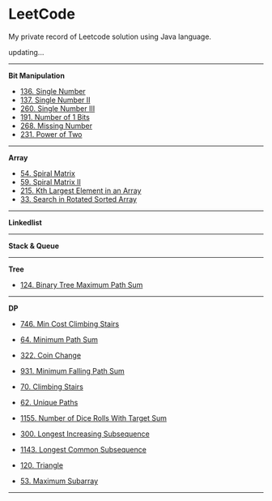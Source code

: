 # LeetCode
My private record of Leetcode solution using Java language.

updating...

* * *

**Bit Manipulation**

* [136. Single Number](https://github.com/Woodyiiiiiii/LeetCode/issues/2)
* [137. Single Number II](https://github.com/Woodyiiiiiii/LeetCode/issues/3)
* [260. Single Number III](https://github.com/Woodyiiiiiii/LeetCode/issues/4)
* [191. Number of 1 Bits](https://github.com/Woodyiiiiiii/LeetCode/issues/4)
* [268. Missing Number](https://github.com/Woodyiiiiiii/LeetCode/issues/6)
* [231. Power of Two](https://github.com/Woodyiiiiiii/LeetCode/issues/7)

* * *

**Array**

* [54. Spiral Matrix](https://github.com/Woodyiiiiiii/LeetCode/issues/15)
* [59. Spiral Matrix II](https://github.com/Woodyiiiiiii/LeetCode/issues/16)
* [215. Kth Largest Element in an Array](https://github.com/Woodyiiiiiii/LeetCode/issues/17)
* [33. Search in Rotated Sorted Array](https://github.com/Woodyiiiiiii/LeetCode/issues/19)

* * *

**Linkedlist**

* * *

**Stack & Queue**

* * *

**Tree**

* [124. Binary Tree Maximum Path Sum](https://github.com/Woodyiiiiiii/LeetCode/issues/18)

* * *

**DP**


* [746. Min Cost Climbing Stairs](https://github.com/Woodyiiiiiii/LeetCode/issues/8)

* [64. Minimum Path Sum](https://github.com/Woodyiiiiiii/LeetCode/issues/9)

* [322. Coin Change](https://github.com/Woodyiiiiiii/LeetCode/issues/10)

* [931. Minimum Falling Path Sum](https://github.com/Woodyiiiiiii/LeetCode/issues/11)

* [70. Climbing Stairs](https://github.com/Woodyiiiiiii/LeetCode/issues/12)

* [62. Unique Paths](https://github.com/Woodyiiiiiii/LeetCode/issues/13)

* [1155. Number of Dice Rolls With Target Sum](https://github.com/Woodyiiiiiii/LeetCode/issues/14)

* [300. Longest Increasing Subsequence](https://github.com/Woodyiiiiiii/LeetCode/issues/20)

* [1143. Longest Common Subsequence](https://github.com/Woodyiiiiiii/LeetCode/issues/21)

* [120. Triangle](https://github.com/Woodyiiiiiii/LeetCode/issues/22)

* [53. Maximum Subarray](https://github.com/Woodyiiiiiii/LeetCode/issues/23)

* * *
